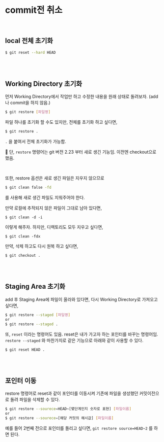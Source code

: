 # commit전 취소

<br/>

## local 전체 초기화

```sh
$ git reset --hard HEAD
```

<br/>

<br/>

## Working Directory 초기화

먼저 Working Directory에서 작업만 하고 수정한 내용을 원래 상태로 돌려보자. (add나 commit을 하지 않음.)

```sh
$ git restore [파일명]
```

파일 하나를 초기화 할 수도 있지만, 전체를 초기화 하고 싶다면,

```sh
$ git restore .
```

`.` 을 붙여서 전체 초기화가 가능함.

📌 단, `restore` 명령어는 git 버전 2.23 부터 새로 생긴 기능임. 이전엔 checkout으로 했음.

<br/>

또한, restore 옵션은 새로 생긴 파일은 지우지 않으므로

```sh
$ git clean false -fd
```

를 사용해 새로 생긴 파일도 지워주어야 한다. 

만약 로컬에 추적되지 않은 파일이 그대로 남아 있다면,

```shell
$ git clean -d -i
```

이렇게 해주자. 하지만, 디렉토리도 모두 지우고 싶다면,

```shell
$ git clean -fdx
```

만약, 삭제 하고도 다시 원복 하고 싶다면,

```shell
$ git checkout .
```



<br/>

<br/>

## Staging Area 초기화

add 후 Staging Area에 파일이 올라와 있다면, 다시 Working Directory로 가져오고 싶다면,

```sh
$ git restore --staged [파일명]
or
$ git restore --staged .
```

또, `reset` 이라는 명령어도 있음. reset은 내가 가고자 하는 포인터를 바꾸는 명령어임. `restore --staged` 와 마찬가지로 같은 기능으로 아래와 같이 사용할 수 있다.

```shell
$ git reset HEAD .
```

<br/>

<br/>

## 포인터 이동

restore 명령어로 reset과 같이 포인터를 이동시켜 기존에 파일을 생성했던 커밋이전으로 돌려 파일을 삭제할 수 있다.

```sh
$ git restore --sourece=HEAD~[몇단계인지 숫자로 표현] [파일이름]
or
$ git restore --sourece=[해당 커밋의 해시값] [파일이름]
```

예를 들어 2번째 전으로 포인터를 돌리고 싶다면, `git restore source=HEAD~2` 를 하면 된다.